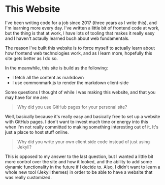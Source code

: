 # This Website

I've been writing code for a job since 2017 (three years as I write this),
and I'm learning more every day. I've written a little bit of frontend code
at work, but the thing is that at work, I have lots of tooling that makes
it really easy and I haven't actaully learned buch about web fundamentals.

The reason I've built this website is to force myself to actually learn about
how frontend web technologies work, and as I learn more, hopefully this site
gets better as I do so.

In the meanwhile, this site is build as the following:

- I fetch all the content as markdown
- I use commonmark.js to render the markdown client-side

Some questions I thought of while I was making this website, and that you may
have for me are:

> Why did you use GitHub pages for your personal site?

Well, basically because it's really easy and basically free to set up a
website with GitHub pages. I don't want to invest much time or energy
into this when I'm not really committed to making something interesting
out of it. It's just a place to host stuff online.

> Why did you write your own client side code instead of just using Jekyll?

This is opposed to my answer to the last question, but I wanted a little
bit more control over the site and how it looked, and the ability to add
some dynamic functionality in the future if I decide to. Also, I didn't
want to learn a whole new tool (Jekyll themes) in order to be able to
have a website that was really customized.